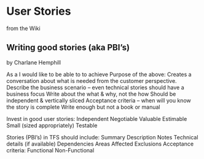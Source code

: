 # User Stories

from the Wiki
## Writing good stories (aka PBI’s)
by Charlane Hemphill



As a <role> I would like to be able to <action> to achieve <business value>
Purpose of the above: Creates a conversation about what is needed from the customer perspective.
Describe the business scenario – even technical stories should have a business focus
Write about the what & why, not the how
Should be independent & vertically sliced
Acceptance criteria – when will you know the story is complete
Write enough but not a book or manual
 
Invest in good user stories:
Independent
Negotiable
Valuable
Estimable
Small (sized appropriately)
Testable
 
Stories (PBI’s) in TFS should include:
Summary
Description
Notes
Technical details (if available)
Dependencies
Areas Affected
Exclusions
Acceptance criteria:
Functional
Non-Functional
